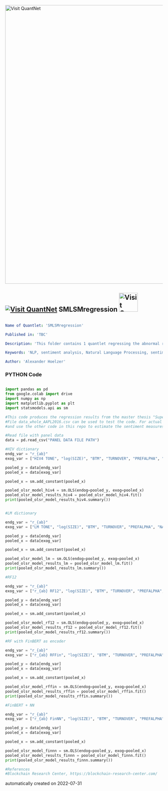 [<img src="https://github.com/QuantLet/Styleguide-and-FAQ/blob/master/pictures/banner.png" width="888" alt="Visit QuantNet">](http://quantlet.de/)

## [<img src="https://github.com/QuantLet/Styleguide-and-FAQ/blob/master/pictures/qloqo.png" alt="Visit QuantNet">](http://quantlet.de/) **SMLSMregression** [<img src="https://github.com/QuantLet/Styleguide-and-FAQ/blob/master/pictures/QN2.png" width="60" alt="Visit QuantNet 2.0">](http://quantlet.de/)

```yaml

Name of Quantlet: 'SMLSMregression'

Published in: 'TBC'

Description: 'This folder contains 1 quantlet regressing the abnormal returns on sentiment measures and the control variables for the master thesis Supervised Machine Learning Sentiment Measures'

Keywords: 'NLP, sentiment analysis, Natural Language Processing, sentiment, news articles'

Author: 'Alexander Hoelzer'

```

### PYTHON Code
```python

import pandas as pd
from google.colab import drive
import numpy as np
import matplotlib.pyplot as plt
import statsmodels.api as sm

#This code produces the regression results from the master thesis "Supervised Machine Learning Sentiment Measures"
#File data_whole_AAPL2016.csv can be used to test the code. For actual table from thesis, download the data set from the Blockchain Research Center 
#and use the other code in this repo to estimate the sentiment measures

#Read file with panel data 
data = pd.read_csv("PANEL DATA FILE PATH")

#HIV dictionary 
endg_var = "r_{ab}"
exog_var = ["HIV4 TONE", "log(SIZE)", "BTM", "TURNOVER", "PREFALPHA", "NASDAQ"]

pooled_y = data[endg_var]
pooled_x = data[exog_var]

pooled_x = sm.add_constant(pooled_x)

pooled_olsr_model_hiv4 = sm.OLS(endog=pooled_y, exog=pooled_x)
pooled_olsr_model_results_hiv4 = pooled_olsr_model_hiv4.fit()
print(pooled_olsr_model_results_hiv4.summary())


#LM dictionary

endg_var = "r_{ab}"
exog_var = ["LM TONE", "log(SIZE)", "BTM", "TURNOVER", "PREFALPHA", "NASDAQ"]

pooled_y = data[endg_var]
pooled_x = data[exog_var]

pooled_x = sm.add_constant(pooled_x)

pooled_olsr_model_lm = sm.OLS(endog=pooled_y, exog=pooled_x)
pooled_olsr_model_results_lm = pooled_olsr_model_lm.fit()
print(pooled_olsr_model_results_lm.summary())

#RF12

endg_var = "r_{ab}"
exog_var = ["r_{ab} RF12", "log(SIZE)", "BTM", "TURNOVER", "PREFALPHA", "NASDAQ"]

pooled_y = data[endg_var]
pooled_x = data[exog_var]

pooled_x = sm.add_constant(pooled_x)

pooled_olsr_model_rf12 = sm.OLS(endog=pooled_y, exog=pooled_x)
pooled_olsr_model_results_rf12 = pooled_olsr_model_rf12.fit()
print(pooled_olsr_model_results_rf12.summary())

#RF with FinBERT as encoder

endg_var = "r_{ab}"
exog_var = ["r_{ab} RFFin", "log(SIZE)", "BTM", "TURNOVER", "PREFALPHA", "NASDAQ"]

pooled_y = data[endg_var]
pooled_x = data[exog_var]

pooled_x = sm.add_constant(pooled_x)

pooled_olsr_model_rffin = sm.OLS(endog=pooled_y, exog=pooled_x)
pooled_olsr_model_results_rffin = pooled_olsr_model_rffin.fit()
print(pooled_olsr_model_results_rffin.summary())

#FinBERT + NN

endg_var = "r_{ab}"
exog_var = ["r_{ab} FinNN", "log(SIZE)", "BTM", "TURNOVER", "PREFALPHA", "NASDAQ"]

pooled_y = data[endg_var]
pooled_x = data[exog_var]

pooled_x = sm.add_constant(pooled_x)

pooled_olsr_model_finnn = sm.OLS(endog=pooled_y, exog=pooled_x)
pooled_olsr_model_results_finnn = pooled_olsr_model_finnn.fit()
print(pooled_olsr_model_results_finnn.summary())

#References
#Blockchain Research Center, https://blockchain-research-center.com/

```

automatically created on 2022-07-31
